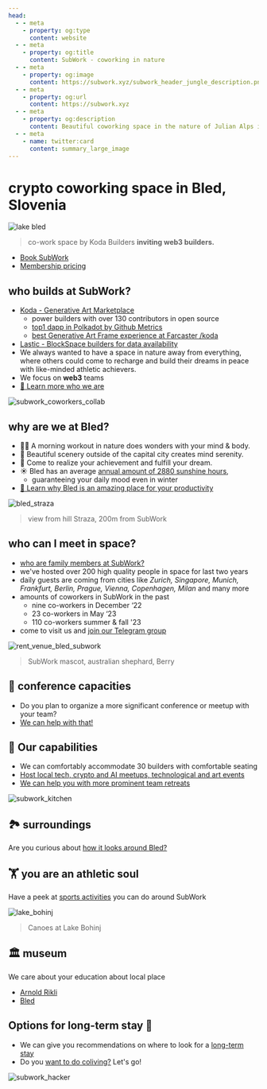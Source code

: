 ```yaml
---
head:
  - - meta
    - property: og:type
      content: website
  - - meta
    - property: og:title
      content: SubWork - coworking in nature
  - - meta
    - property: og:image
      content: https://subwork.xyz/subwork_header_jungle_description.png.webp
  - - meta
    - property: og:url
      content: https://subwork.xyz
  - - meta
    - property: og:description
      content: Beautiful coworking space in the nature of Julian Alps in Bled, Slovenia
  - - meta
    - name: twitter:card
      content: summary_large_image
---
```


# crypto coworking space in Bled, Slovenia <Badge type="warning" text="beta" />

![lake bled](pics/subwork_family_table.jpg.webp)

> co-work space by Koda Builders **inviting web3 builders.**

- [Book SubWork](./book-subwork.md)
- [Membership pricing](./membership.md)

who builds at SubWork?
---
- [Koda - Generative Art Marketplace](https://twitter.com/kodadot)
   -  power builders with over 130 contributors in open source 
   - [top1 dapp in Polkadot by Github Metrics](https://github.com/topics/polkadot)
   - [best Generative Art Frame experience at Farcaster /koda](https://warpcast.com/~/channel/koda)
- [Lastic - BlockSpace builders for data availability](https://lastic.xyz)
- We always wanted to have a space in nature away from everything, where others could come to recharge and build their dreams in peace with like-minded athletic achievers.
- We focus on **web3** teams
- [📖 Learn more who we are](./who-we-are.md)

![subwork_coworkers_collab](pics/subwork_coworkers_collab.jpg.webp)

why are we at Bled?
---

- 🏃‍♂️ A morning workout in nature does wonders with your mind & body.
- 🚴 Beautiful scenery outside of the capital city creates mind serenity.
- 💨 Come to realize your achievement and fulfill your dream.
-  ☀️ Bled has an average [annual amount of 2880 sunshine hours](https://weatherandclimate.co.uk/slovenia/lake-bled-4044834/),
   -  guaranteeing your daily mood even in winter
- [📖 Learn why Bled is an amazing place for your productivity](./why-did-we-choose-bled.md)

![bled_straza](pics/bled_from_straza.png.webp)
> view from hill Straza, 200m from SubWork

who can I meet in space?
---
- [who are family members at SubWork?](./family-members-in-subwork.md)
- we've hosted over 200 high quality people in space for last two years
- daily guests are coming from cities like _Zurich, Singapore, Munich, Frankfurt, Berlin, Prague, Vienna, Copenhagen, Milan_ and many more
- amounts of coworkers in SubWork in the past
  - nine co-workers in December ‘22
  - 23 co-workers in May ‘23
  - 110 co-workers summer & fall '23
- come to visit us and [join our Telegram group](./contact.md)


![rent_venue_bled_subwork](./pics/subwork_berry_front.jpg.webp)
> SubWork mascot, australian shephard, Berry

👔 conference capacities
---

- Do you plan to organize a more significant conference or meetup with your team? 
- [We can help with that!](./company-retreat.md)

🧘 Our capabilities
---
- We can comfortably accommodate 30 builders with comfortable seating
- [Host local tech, crypto and AI meetups, technological and art events](./rent-subwork-venue-in-bled.md)
- [We can help you with more prominent team retreats](./company-retreat.md)

![subwork_kitchen](pics/subwork_kitchen_bottom.jpg.webp)


🏞  surroundings
---
Are you curious about [how it looks around Bled?](./surroundings.md)

🏋️ you are an athletic soul
---

Have a peek at [sports activities](./sports-activities-around-bled.md) you can do around SubWork

![lake_bohinj](pics/lake_bohinj_canoes.png.webp)
> Canoes at Lake Bohinj

🏛 museum
---
We care about your education about local place

- [Arnold Rikli](https://en.wikipedia.org/wiki/Arnold_Rikli)
- [Bled](https://en.wikipedia.org/wiki/Bled)

Options for long-term stay 🏡 
---
- We can give you recommendations on where to look for a [long-term stay](/long-term-stay-in-bled.md)
- Do you [want to do coliving?](./coliving-in-bled.md) Let's go!

![subwork_hacker](./pics/subwork_hacker_zoom.png.webp)